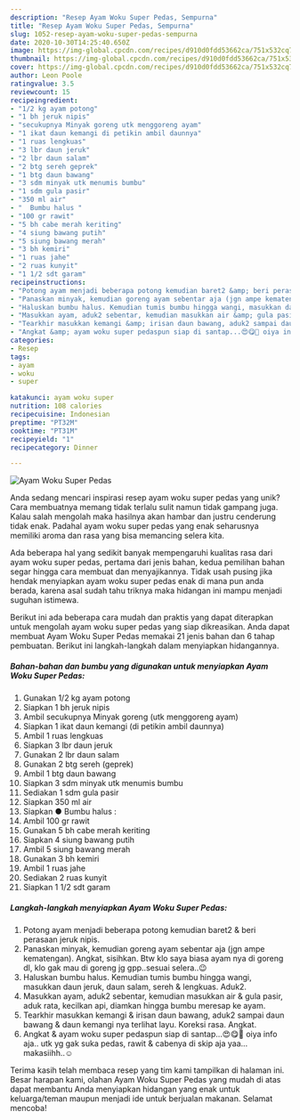 ```yaml
---
description: "Resep Ayam Woku Super Pedas, Sempurna"
title: "Resep Ayam Woku Super Pedas, Sempurna"
slug: 1052-resep-ayam-woku-super-pedas-sempurna
date: 2020-10-30T14:25:40.650Z
image: https://img-global.cpcdn.com/recipes/d910d0fdd53662ca/751x532cq70/ayam-woku-super-pedas-foto-resep-utama.jpg
thumbnail: https://img-global.cpcdn.com/recipes/d910d0fdd53662ca/751x532cq70/ayam-woku-super-pedas-foto-resep-utama.jpg
cover: https://img-global.cpcdn.com/recipes/d910d0fdd53662ca/751x532cq70/ayam-woku-super-pedas-foto-resep-utama.jpg
author: Leon Poole
ratingvalue: 3.5
reviewcount: 15
recipeingredient:
- "1/2 kg ayam potong"
- "1 bh jeruk nipis"
- "secukupnya Minyak goreng utk menggoreng ayam"
- "1 ikat daun kemangi di petikin ambil daunnya"
- "1 ruas lengkuas"
- "3 lbr daun jeruk"
- "2 lbr daun salam"
- "2 btg sereh geprek"
- "1 btg daun bawang"
- "3 sdm minyak utk menumis bumbu"
- "1 sdm gula pasir"
- "350 ml air"
- "  Bumbu halus "
- "100 gr rawit"
- "5 bh cabe merah keriting"
- "4 siung bawang putih"
- "5 siung bawang merah"
- "3 bh kemiri"
- "1 ruas jahe"
- "2 ruas kunyit"
- "1 1/2 sdt garam"
recipeinstructions:
- "Potong ayam menjadi beberapa potong kemudian baret2 &amp; beri perasaan jeruk nipis."
- "Panaskan minyak, kemudian goreng ayam sebentar aja (jgn ampe kematengan). Angkat, sisihkan. Btw klo saya biasa ayam nya di goreng dl, klo gak mau di goreng jg gpp..sesuai selera..😉"
- "Haluskan bumbu halus. Kemudian tumis bumbu hingga wangi, masukkan daun jeruk, daun salam, sereh &amp; lengkuas. Aduk2."
- "Masukkan ayam, aduk2 sebentar, kemudian masukkan air &amp; gula pasir, aduk rata, kecilkan api, diamkan hingga bumbu meresap ke ayam."
- "Tearkhir masukkan kemangi &amp; irisan daun bawang, aduk2 sampai daun bawang &amp; daun kemangi nya terlihat layu. Koreksi rasa. Angkat."
- "Angkat &amp; ayam woku super pedaspun siap di santap...😍😋🥰 oiya info aja.. utk yg gak suka pedas, rawit &amp; cabenya di skip aja yaa... makasiihh..☺"
categories:
- Resep
tags:
- ayam
- woku
- super

katakunci: ayam woku super 
nutrition: 108 calories
recipecuisine: Indonesian
preptime: "PT32M"
cooktime: "PT31M"
recipeyield: "1"
recipecategory: Dinner

---
```



![Ayam Woku Super Pedas](https://img-global.cpcdn.com/recipes/d910d0fdd53662ca/751x532cq70/ayam-woku-super-pedas-foto-resep-utama.jpg)

Anda sedang mencari inspirasi resep ayam woku super pedas yang unik? Cara membuatnya memang tidak terlalu sulit namun tidak gampang juga. Kalau salah mengolah maka hasilnya akan hambar dan justru cenderung tidak enak. Padahal ayam woku super pedas yang enak seharusnya memiliki aroma dan rasa yang bisa memancing selera kita.



Ada beberapa hal yang sedikit banyak mempengaruhi kualitas rasa dari ayam woku super pedas, pertama dari jenis bahan, kedua pemilihan bahan segar hingga cara membuat dan menyajikannya. Tidak usah pusing jika hendak menyiapkan ayam woku super pedas enak di mana pun anda berada, karena asal sudah tahu triknya maka hidangan ini mampu menjadi suguhan istimewa.


Berikut ini ada beberapa cara mudah dan praktis yang dapat diterapkan untuk mengolah ayam woku super pedas yang siap dikreasikan. Anda dapat membuat Ayam Woku Super Pedas memakai 21 jenis bahan dan 6 tahap pembuatan. Berikut ini langkah-langkah dalam menyiapkan hidangannya.

<!--inarticleads1-->

##### Bahan-bahan dan bumbu yang digunakan untuk menyiapkan Ayam Woku Super Pedas:

1. Gunakan 1/2 kg ayam potong
1. Siapkan 1 bh jeruk nipis
1. Ambil secukupnya Minyak goreng (utk menggoreng ayam)
1. Siapkan 1 ikat daun kemangi (di petikin ambil daunnya)
1. Ambil 1 ruas lengkuas
1. Siapkan 3 lbr daun jeruk
1. Gunakan 2 lbr daun salam
1. Gunakan 2 btg sereh (geprek)
1. Ambil 1 btg daun bawang
1. Siapkan 3 sdm minyak utk menumis bumbu
1. Sediakan 1 sdm gula pasir
1. Siapkan 350 ml air
1. Siapkan  ● Bumbu halus :
1. Ambil 100 gr rawit
1. Gunakan 5 bh cabe merah keriting
1. Siapkan 4 siung bawang putih
1. Ambil 5 siung bawang merah
1. Gunakan 3 bh kemiri
1. Ambil 1 ruas jahe
1. Sediakan 2 ruas kunyit
1. Siapkan 1 1/2 sdt garam




<!--inarticleads2-->

##### Langkah-langkah menyiapkan Ayam Woku Super Pedas:

1. Potong ayam menjadi beberapa potong kemudian baret2 &amp; beri perasaan jeruk nipis.
1. Panaskan minyak, kemudian goreng ayam sebentar aja (jgn ampe kematengan). Angkat, sisihkan. Btw klo saya biasa ayam nya di goreng dl, klo gak mau di goreng jg gpp..sesuai selera..😉
1. Haluskan bumbu halus. Kemudian tumis bumbu hingga wangi, masukkan daun jeruk, daun salam, sereh &amp; lengkuas. Aduk2.
1. Masukkan ayam, aduk2 sebentar, kemudian masukkan air &amp; gula pasir, aduk rata, kecilkan api, diamkan hingga bumbu meresap ke ayam.
1. Tearkhir masukkan kemangi &amp; irisan daun bawang, aduk2 sampai daun bawang &amp; daun kemangi nya terlihat layu. Koreksi rasa. Angkat.
1. Angkat &amp; ayam woku super pedaspun siap di santap...😍😋🥰 oiya info aja.. utk yg gak suka pedas, rawit &amp; cabenya di skip aja yaa... makasiihh..☺




Terima kasih telah membaca resep yang tim kami tampilkan di halaman ini. Besar harapan kami, olahan Ayam Woku Super Pedas yang mudah di atas dapat membantu Anda menyiapkan hidangan yang enak untuk keluarga/teman maupun menjadi ide untuk berjualan makanan. Selamat mencoba!
